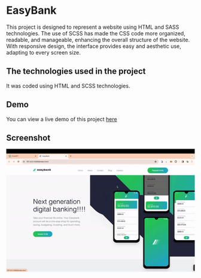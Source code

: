 <h1> EasyBank </h1>

This project is designed to represent a website using HTML and SASS technologies. The use of SCSS has made the CSS code more organized, readable, and manageable, enhancing the overall structure of the website. With responsive design, the interface provides easy and aesthetic use, adapting to every screen size.

<h2> The technologies used in the project </h2>

It was coded using HTML and SCSS technologies.

<h2> Demo </h2>

You can view a live demo of this project [here](https://seliinatmaca.github.io/Easy-Bank)

<h2> Screenshot </h2>

![](screen.gif)

